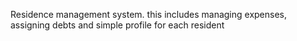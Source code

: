 Residence management system.
this includes managing expenses, assigning debts and simple profile for each resident
